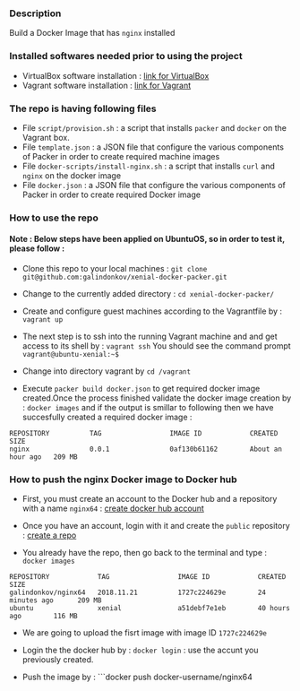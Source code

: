### Description

Build a Docker Image that has ```nginx``` installed

### Installed softwares needed prior to using the project

- VirtualBox software installation : [link for VirtualBox](https://www.virtualbox.org/wiki/Downloads)
- Vagrant software installation : [link for Vagrant](https://www.vagrantup.com/docs/installation/)

### The repo is having following files

- File ```script/provision.sh``` :  a script that installs ```packer``` and ```docker``` on the Vagrant box. 
- File ```template.json``` : a JSON file that configure the various components of Packer in order to create required machine images
- File ```docker-scripts/install-nginx.sh``` : a script that installs ```curl``` and ```nginx``` on the docker image
- File ```docker.json``` : a JSON file that configure the various components of Packer in order to create required Docker image

### How to use the repo

#### Note : Below steps have been applied on UbuntuOS, so in order to test it, please follow :

- Clone this repo to your local machines : `git clone git@github.com:galindonkov/xenial-docker-packer.git`

- Change to the currently added directory : `cd xenial-docker-packer/`

- Create and configure guest machines according to the Vagrantfile by : ```vagrant up```

- The next step is to ssh into the running Vagrant machine and and get access to its shell by : ```vagrant ssh```
       You should see the command prompt ```vagrant@ubuntu-xenial:~$```

- Change into directory vagrant by ```cd /vagrant```

- Execute ```packer build docker.json``` to get required docker image created.Once the process finished validate the docker image creation by : ```docker images``` and if the output is smillar to following then we have succesfully created a required docker image :

```vagrant@ubuntu-xenial:~$ docker images
REPOSITORY          TAG                 IMAGE ID            CREATED             SIZE
nginx               0.0.1               0af130b61162        About an hour ago   209 MB
```


### How to push the nginx Docker image to Docker hub

- First, you must create an account to the Docker hub and a repository with a name ```nginx64``` : [create docker hub account](https://hub.docker.com/)

- Once you have an account, login with it and create the ```public``` repository : [create a repo](https://www.thegeekdiary.com/how-to-create-a-public-private-repository-in-docker-hub-and-connect-it-remotely-using-command-line/)

- You already have the repo, then go back to the terminal and type : ```docker images```
```vagrant@ubuntu-xenial:~$ docker images
REPOSITORY            TAG                 IMAGE ID            CREATED             SIZE
galindonkov/nginx64   2018.11.21          1727c224629e        24 minutes ago      209 MB
ubuntu                xenial              a51debf7e1eb        40 hours ago        116 MB
```

- We are going to upload the fisrt image with image ID ```1727c224629e```

- Login the the docker hub by : ```docker login``` : use the accunt you previously created.

- Push the image by : ```docker push docker-username/nginx64
    

